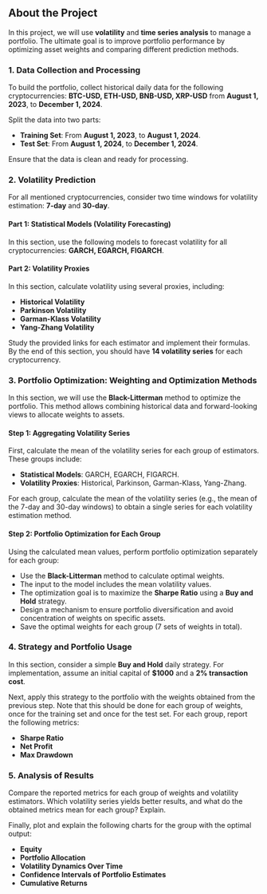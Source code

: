 ## About the Project

In this project, we will use **volatility** and **time series analysis** to manage a portfolio. The ultimate goal is to improve portfolio performance by optimizing asset weights and comparing different prediction methods.

### 1. Data Collection and Processing

To build the portfolio, collect historical daily data for the following cryptocurrencies: **BTC-USD, ETH-USD, BNB-USD, XRP-USD** from **August 1, 2023**, to **December 1, 2024**.

Split the data into two parts:

- **Training Set**: From **August 1, 2023**, to **August 1, 2024**.
- **Test Set**: From **August 1, 2024**, to **December 1, 2024**.

Ensure that the data is clean and ready for processing.

### 2. Volatility Prediction

For all mentioned cryptocurrencies, consider two time windows for volatility estimation: **7-day** and **30-day**.

#### Part 1: Statistical Models (Volatility Forecasting)
In this section, use the following models to forecast volatility for all cryptocurrencies: **GARCH, EGARCH, FIGARCH**.

#### Part 2: Volatility Proxies
In this section, calculate volatility using several proxies, including:

- **Historical Volatility**  
- **Parkinson Volatility**  
- **Garman-Klass Volatility**  
- **Yang-Zhang Volatility**

Study the provided links for each estimator and implement their formulas. By the end of this section, you should have **14 volatility series** for each cryptocurrency.

### 3. Portfolio Optimization: Weighting and Optimization Methods

In this section, we will use the **Black-Litterman** method to optimize the portfolio. This method allows combining historical data and forward-looking views to allocate weights to assets.

#### Step 1: Aggregating Volatility Series
First, calculate the mean of the volatility series for each group of estimators. These groups include:

- **Statistical Models**: GARCH, EGARCH, FIGARCH.
- **Volatility Proxies**: Historical, Parkinson, Garman-Klass, Yang-Zhang.

For each group, calculate the mean of the volatility series (e.g., the mean of the 7-day and 30-day windows) to obtain a single series for each volatility estimation method.

#### Step 2: Portfolio Optimization for Each Group
Using the calculated mean values, perform portfolio optimization separately for each group:

- Use the **Black-Litterman** method to calculate optimal weights.
- The input to the model includes the mean volatility values.
- The optimization goal is to maximize the **Sharpe Ratio** using a **Buy and Hold** strategy.
- Design a mechanism to ensure portfolio diversification and avoid concentration of weights on specific assets.
- Save the optimal weights for each group (7 sets of weights in total).

### 4. Strategy and Portfolio Usage

In this section, consider a simple **Buy and Hold** daily strategy. For implementation, assume an initial capital of **$1000** and a **2% transaction cost**.

Next, apply this strategy to the portfolio with the weights obtained from the previous step. Note that this should be done for each group of weights, once for the training set and once for the test set. For each group, report the following metrics:

- **Sharpe Ratio**  
- **Net Profit**  
- **Max Drawdown**

### 5. Analysis of Results

Compare the reported metrics for each group of weights and volatility estimators. Which volatility series yields better results, and what do the obtained metrics mean for each group? Explain.

Finally, plot and explain the following charts for the group with the optimal output:

- **Equity**  
- **Portfolio Allocation**  
- **Volatility Dynamics Over Time**  
- **Confidence Intervals of Portfolio Estimates**  
- **Cumulative Returns**